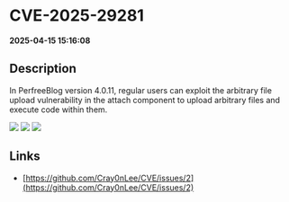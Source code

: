 # CVE-2025-29281

**2025-04-15 15:16:08**

## Description
In PerfreeBlog version 4.0.11, regular users can exploit the arbitrary file upload vulnerability in the attach component to upload arbitrary files and execute code within them.

![](https://img.shields.io/static/v1?label=Score&message=8.8&color=red)
![](https://img.shields.io/static/v1?label=Severity&message=HIGH&color=red)
![](https://img.shields.io/static/v1?label=CWE&message=RCE&color=green)

## Links
- [https://github.com/Cray0nLee/CVE/issues/2](https://github.com/Cray0nLee/CVE/issues/2)
